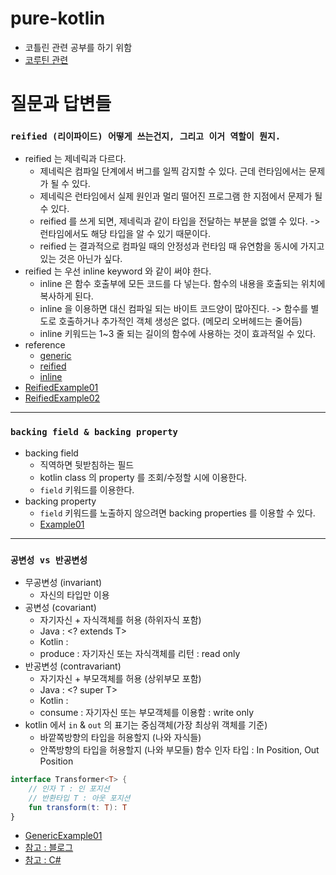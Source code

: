 # pure-kotlin
* 코틀린 관련 공부를 하기 위함
* [코루틴 관련](./coroutine-readme.md)

# 질문과 답변들
### `reified (리이파이드) 어떻게 쓰는건지, 그리고 이거 역할이 뭔지.`
* reified 는 제네릭과 다르다. 
  * 제네릭은 컴파일 단계에서 버그를 일찍 감지할 수 있다. 근데 런타임에서는 문제가 될 수 있다.
  * 제네릭은 런타임에서 실제 원인과 멀리 떨어진 프로그램 한 지점에서 문제가 될 수 있다.
  * reified 를 쓰게 되면, 제네릭과 같이 타입을 전달하는 부분을 없앨 수 있다. -> 런타임에서도 해당 타입을 알 수 있기 때문이다.
  * reified 는 결과적으로 컴파일 때의 안정성과 런타임 때 유연함을 동시에 가지고 있는 것은 아닌가 싶다.
* reified 는 우선 inline keyword 와 같이 써야 한다.
  * inline 은 함수 호출부에 모든 코드를 다 넣는다. 함수의 내용을 호출되는 위치에 복사하게 된다.
  * inline 을 이용하면 대신 컴파일 되는 바이트 코드양이 많아진다. -> 함수를 별도로 호출하거나 추가적인 객체 생성은 없다. (메모리 오버헤드는 줄어듬)
  * inline 키워드는 1~3 줄 되는 길이의 함수에 사용하는 것이 효과적일 수 있다.
* reference
  * [generic](https://docs.oracle.com/javase/tutorial/java/generics/index.html)
  * [reified](https://codechacha.com/ko/kotlin-reified-keyword/)
  * [inline](https://codechacha.com/ko/kotlin-inline-functions/)
* [ReifiedExample01](./src/main/kotlin/reified/ReifiedExample01.kt)
* [ReifiedExample02](./src/main/kotlin/reified/ReifiedExample02.kt)

---
### `backing field & backing property`
* backing field
  * 직역하면 뒷받침하는 필드
  * kotlin class 의 property 를 조회/수정할 시에 이용한다. 
  * `field` 키워드를 이용한다.
* backing property
  * `field` 키워드를 노출하지 않으려면 backing properties 를 이용할 수 있다.
  * [Example01](./src/main/kotlin/encapsulation/Example01.kt)

---
### `공변성 vs 반공변성`
* 무공변성 (invariant)
  * 자신의 타입만 이용
* 공변성 (covariant)
  * 자기자신 + 자식객체를 허용 (하위자식 포함)
  * Java : <? extends T>
  * Kotlin : <out T>
  * produce : 자기자신 또는 자식객체를 리턴 : read only
* 반공변성 (contravariant)
  * 자기자신 + 부모객체를 허용 (상위부모 포함)
  * Java : <? super T>
  * Kotlin : <in T>
  * consume : 자기자신 또는 부모객체를 이용함 : write only 
* kotlin 에서 `in` & `out` 의 표기는 중심객체(가장 최상위 객체를 기준)
  * 바깥쪽방향의 타입을 허용할지 (나와 자식들)
  * 안쪽방향의 타입을 허용할지 (나와 부모들)
함수 인자 타입 : In Position, Out Position
```kotlin
interface Transformer<T> {
    // 인자 T : 인 포지션
    // 반환타입 T : 아웃 포지션
    fun transform(t: T): T
}
```
* [GenericExample01](./src/main/kotlin/generic/GenericExample01.kt)
* [참고 : 블로그](https://deep-dive-dev.tistory.com/39)
* [참고 : C#](https://docs.microsoft.com/ko-kr/dotnet/csharp/programming-guide/concepts/covariance-contravariance/)

